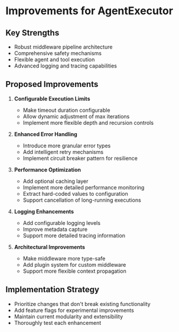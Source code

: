 # Improvements for AgentExecutor

## Key Strengths
- Robust middleware pipeline architecture
- Comprehensive safety mechanisms
- Flexible agent and tool execution
- Advanced logging and tracing capabilities

## Proposed Improvements

1. **Configurable Execution Limits**
   - Make timeout duration configurable
   - Allow dynamic adjustment of max iterations
   - Implement more flexible depth and recursion controls

2. **Enhanced Error Handling**
   - Introduce more granular error types
   - Add intelligent retry mechanisms
   - Implement circuit breaker pattern for resilience

3. **Performance Optimization**
   - Add optional caching layer
   - Implement more detailed performance monitoring
   - Extract hard-coded values to configuration
   - Support cancellation of long-running executions

4. **Logging Enhancements**
   - Add configurable logging levels
   - Improve metadata capture
   - Support more detailed tracing information

5. **Architectural Improvements**
   - Make middleware more type-safe
   - Add plugin system for custom middleware
   - Support more flexible context propagation

## Implementation Strategy
- Prioritize changes that don't break existing functionality
- Add feature flags for experimental improvements
- Maintain current modularity and extensibility
- Thoroughly test each enhancement